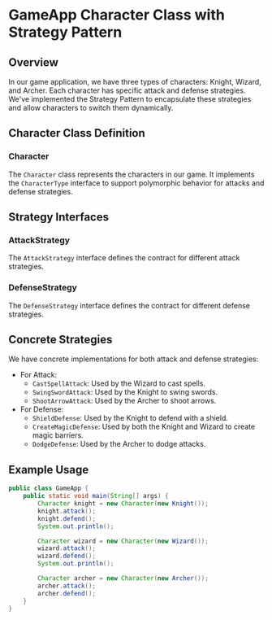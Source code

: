 # GameApp Character Class with Strategy Pattern

## Overview

In our game application, we have three types of characters: Knight, Wizard, and Archer. Each character has specific attack and defense strategies. We've implemented the Strategy Pattern to encapsulate these strategies and allow characters to switch them dynamically.

## Character Class Definition

### Character

The `Character` class represents the characters in our game. It implements the `CharacterType` interface to support polymorphic behavior for attacks and defense strategies.

## Strategy Interfaces

### AttackStrategy

The `AttackStrategy` interface defines the contract for different attack strategies.

### DefenseStrategy

The `DefenseStrategy` interface defines the contract for different defense strategies.

## Concrete Strategies

We have concrete implementations for both attack and defense strategies:
- For Attack:
  - `CastSpellAttack`: Used by the Wizard to cast spells.
  - `SwingSwordAttack`: Used by the Knight to swing swords.
  - `ShootArrowAttack`: Used by the Archer to shoot arrows.
- For Defense:
  - `ShieldDefense`: Used by the Knight to defend with a shield.
  - `CreateMagicDefense`: Used by both the Knight and Wizard to create magic barriers.
  - `DodgeDefense`: Used by the Archer to dodge attacks.

## Example Usage

```java
public class GameApp {
    public static void main(String[] args) {
        Character knight = new Character(new Knight());
        knight.attack();
        knight.defend();
        System.out.println();

        Character wizard = new Character(new Wizard());
        wizard.attack();
        wizard.defend();
        System.out.println();

        Character archer = new Character(new Archer());
        archer.attack();
        archer.defend();
    }
}
